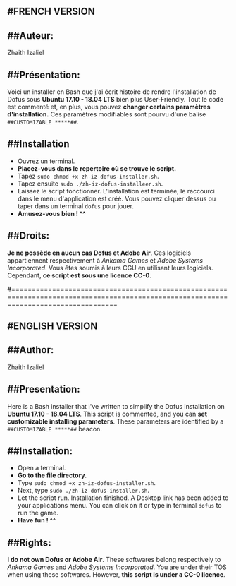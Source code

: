 #FRENCH VERSION
---------------

##Auteur:
---------
Zhaith Izaliel

##Présentation:
---------------
Voici un installer en Bash que j'ai écrit histoire de rendre l'installation de Dofus sous **Ubuntu 17.10 - 18.04 LTS** bien plus User-Friendly.
Tout le code est commenté et, en plus, vous pouvez **changer certains paramètres d'installation.**
Ces paramètres modifiables sont pourvu d'une balise `##CUSTOMIZABLE *****##`.

##Installation
--------------
* Ouvrez un terminal.
* **Placez-vous dans le repertoire où se trouve le script.**
* Tapez `sudo chmod +x zh-iz-dofus-installer.sh`.
* Tapez ensuite `sudo ./zh-iz-dofus-installeer.sh`.
* Laissez le script fonctionner. L'installation est terminée, le raccourci dans le menu d'application est créé. Vous pouvez cliquer dessus ou taper dans un terminal `dofus` pour jouer.
* **Amusez-vous bien ! ^^**

##Droits:
---------
**Je ne possède en aucun cas Dofus et Adobe Air**. Ces logiciels appartiennent respectivement à *Ankama Games* et *Adobe Systems Incorporated*. Vous êtes soumis à leurs CGU en utilisant leurs logiciels.
Cependant, **ce script est sous une licence CC-0**.

#======================================================================================================================================

#ENGLISH VERSION
----------------

##Author:
---------
Zhaith Izaliel

##Presentation:
---------------

Here is a Bash installer that I've written to simplify the Dofus installation on **Ubuntu 17.10 - 18.04 LTS**.
This script is commented, and you can **set customizable installing parameters**.
These parameters are identified by a `##CUSTOMIZABLE *****##` beacon.

##Installation:
---------------
* Open a terminal.
* **Go to the file directory.**
* Type `sudo chmod +x zh-iz-dofus-installer.sh`.
* Next, type `sudo ./zh-iz-dofus-installer.sh`.
* Let the script run. Installation finished. A Desktop link has been added to your applications menu. You can click on it or type in terminal `dofus` to run the game.
* **Have fun ! ^^**

##Rights:
---------

**I do not own Dofus or Adobe Air**. These softwares belong respectively to *Ankama Games* and *Adobe Systems Incorporated*. You are under their TOS when using these softwares.
However, **this script is under a CC-0 licence**.
